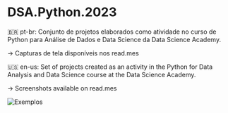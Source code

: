 # DSA.Python.2023
🇧🇷 pt-br: Conjunto de projetos elaborados como atividade no curso de Python para Análise de Dados e Data Science da Data Science Academy.

-> Capturas de tela disponíveis nos read.mes

🇺🇸 en-us: Set of projects created as an activity in the Python for Data Analysis and Data Science course at the Data Science Academy.

-> Screenshots available on read.mes

![Exemplos](https://github.com/vicleme/DSA.Python.2023/assets/51094363/8ac79a46-7b8d-46b3-a31a-15d30f776b84)
